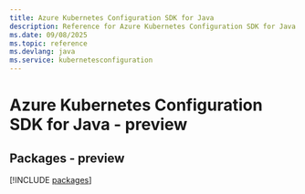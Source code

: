 ```yaml
---
title: Azure Kubernetes Configuration SDK for Java
description: Reference for Azure Kubernetes Configuration SDK for Java
ms.date: 09/08/2025
ms.topic: reference
ms.devlang: java
ms.service: kubernetesconfiguration
---
```

# Azure Kubernetes Configuration SDK for Java - preview
## Packages - preview
[!INCLUDE [packages](kubernetes-configuration-index.md)]
